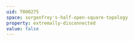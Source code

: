 ```yaml
---
uid: T000275
space: sorgenfrey's-half-open-square-topology
property: extremally-disconnected
value: false
---
```

